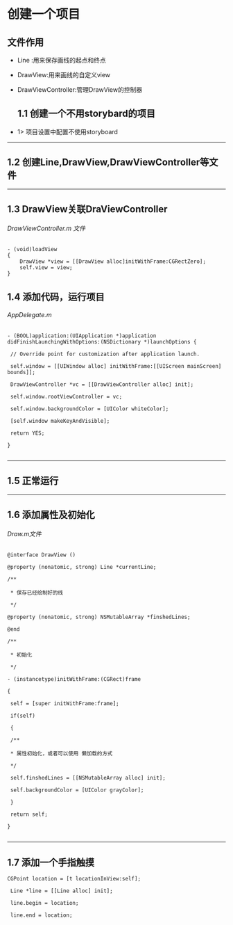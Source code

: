 # 创建一个项目

## 文件作用

* Line    :用来保存画线的起点和终点
* DrawView:用来画线的自定义view
* DrawViewController:管理DrawView的控制器
  ## 1.1 创建一个不用storybard的项目

* 1&gt; 项目设置中配置不使用storyboard

---

## 1.2 创建Line,DrawView,DrawViewController等文件

---

## 1.3 DrawView关联DraViewController

###### DrawViewController.m 文件

```
- (void)loadView
{
    DrawView *view = [[DrawView alloc]initWithFrame:CGRectZero];
    self.view = view;
}
```

## 1.4 添加代码，运行项目

###### AppDelegate.m

```
- (BOOL)application:(UIApplication *)application didFinishLaunchingWithOptions:(NSDictionary *)launchOptions {

 // Override point for customization after application launch.

 self.window = [[UIWindow alloc] initWithFrame:[[UIScreen mainScreen] bounds]];

 DrawViewController *vc = [[DrawViewController alloc] init];

 self.window.rootViewController = vc;

 self.window.backgroundColor = [UIColor whiteColor];

 [self.window makeKeyAndVisible];

 return YES;

}


```

---

## 1.5 正常运行

---

## 1.6 添加属性及初始化

###### Draw.m文件

```
@interface DrawView ()

@property (nonatomic, strong) Line *currentLine;

/**

 * 保存已经绘制好的线

 */

@property (nonatomic, strong) NSMutableArray *finshedLines;

@end

```

```
/**

 * 初始化

 */

- (instancetype)initWithFrame:(CGRect)frame

{

 self = [super initWithFrame:frame];

 if(self)

 {

 /**

 * 属性初始化，或者可以使用 懒加载的方式

 */

 self.finshedLines = [[NSMutableArray alloc] init];

 self.backgroundColor = [UIColor grayColor];

 }

 return self;

}


```
- - - 
## 1.7 添加一个手指触摸

```
CGPoint location = [t locationInView:self];

 Line *line = [[Line alloc] init];

 line.begin = location;

 line.end = location;

```

